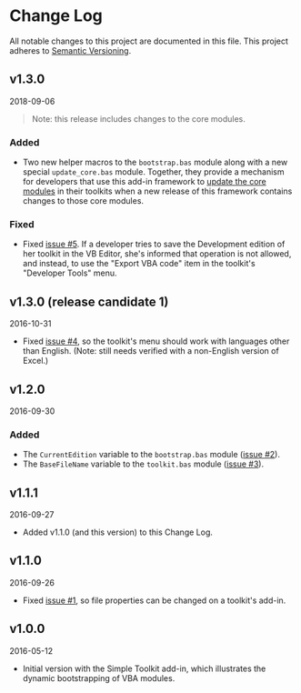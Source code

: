 # Change Log

All notable changes to this project are documented in this file.
This project adheres to [Semantic Versioning](http://semver.org/).


v1.3.0
------
2018-09-06

> Note: this release includes changes to the core modules.

### Added

- Two new helper macros to the `bootstrap.bas` module along with a new
  special `update_core.bas` module.  Together, they provide a mechanism for
  developers that use this add-in framework to [update the core modules][]
  in their toolkits when a new release of this framework contains changes
  to those core modules.

### Fixed

- Fixed [issue #5][].  If a developer tries to save the Development edition
  of her toolkit in the VB Editor, she's informed that operation is not
  allowed, and instead, to use the "Export VBA code" item in the toolkit's
  "Developer Tools" menu.

[update the core modules]: https://github.com/mnpopcenter/vba-libs/wiki/Updating-Your-Toolkit#updating-core-modules
[issue #5]: https://github.com/mnpopcenter/vba-libs/issues/5


v1.3.0 (release candidate 1)
----------------------------
2016-10-31

- Fixed [issue #4][], so the toolkit's menu should work with languages other
  than English.  (Note: still needs verified with a non-English version of
  Excel.)

[issue #4]: https://github.com/mnpopcenter/vba-libs/issues/4

v1.2.0
------
2016-09-30

### Added

- The `CurrentEdition` variable to the `bootstrap.bas` module ([issue #2][]).
- The `BaseFileName` variable to the `toolkit.bas` module ([issue #3][]).

[issue #2]: https://github.com/mnpopcenter/vba-libs/issues/2
[issue #3]: https://github.com/mnpopcenter/vba-libs/issues/3

v1.1.1 
------
2016-09-27

- Added v1.1.0 (and this version) to this Change Log.

v1.1.0 
------
2016-09-26

- Fixed [issue #1][], so file properties can be changed on a toolkit's
  add-in.

[issue #1]: https://github.com/mnpopcenter/vba-libs/issues/1

v1.0.0 
------
2016-05-12

- Initial version with the Simple Toolkit add-in, which illustrates the
  dynamic bootstrapping of VBA modules.
